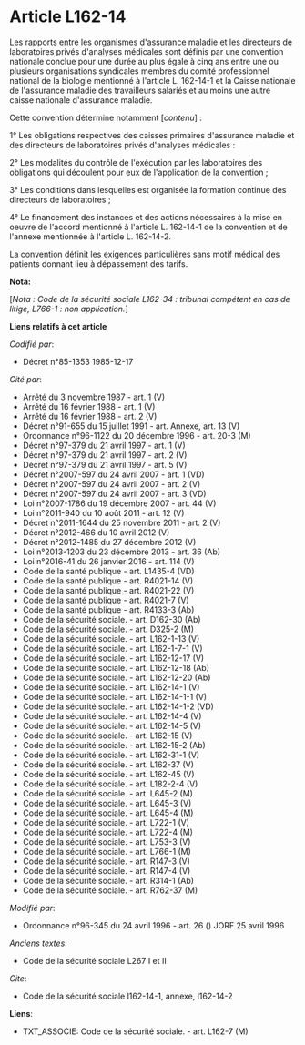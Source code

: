 # Article L162-14

Les rapports entre les organismes d'assurance maladie et les directeurs de laboratoires privés d'analyses médicales sont
définis par une convention nationale conclue pour une durée au plus égale à cinq ans entre une ou plusieurs organisations
syndicales membres du comité professionnel national de la biologie mentionné à l'article L. 162-14-1 et la Caisse nationale
de l'assurance maladie des travailleurs salariés et au moins une autre caisse nationale d'assurance maladie.

Cette convention détermine notamment [*contenu*] :

1° Les obligations respectives des caisses primaires d'assurance maladie et des directeurs de laboratoires privés d'analyses
médicales :

2° Les modalités du contrôle de l'exécution par les laboratoires des obligations qui découlent pour eux de l'application de
la convention ;

3° Les conditions dans lesquelles est organisée la formation continue des directeurs de laboratoires ;

4° Le financement des instances et des actions nécessaires à la mise en oeuvre de l'accord mentionné à l'article L. 162-14-1
de la convention et de l'annexe mentionnée à l'article L. 162-14-2.

La convention définit les exigences particulières sans motif médical des patients donnant lieu à dépassement des tarifs.

**Nota:**

[*Nota : Code de la sécurité sociale L162-34 : tribunal compétent en cas de litige, L766-1 : non application.*]

**Liens relatifs à cet article**

_Codifié par_:

  - Décret n°85-1353 1985-12-17

_Cité par_:

  - Arrêté du 3 novembre 1987 - art. 1 (V)
  - Arrêté du 16 février 1988 - art. 1 (V)
  - Arrêté du 16 février 1988 - art. 2 (V)
  - Décret n°91-655 du 15 juillet 1991 - art. Annexe, art. 13 (V)
  - Ordonnance n°96-1122 du 20 décembre 1996 - art. 20-3 (M)
  - Décret n°97-379 du 21 avril 1997 - art. 1 (V)
  - Décret n°97-379 du 21 avril 1997 - art. 2 (V)
  - Décret n°97-379 du 21 avril 1997 - art. 5 (V)
  - Décret n°2007-597 du 24 avril 2007 - art. 1 (VD)
  - Décret n°2007-597 du 24 avril 2007 - art. 2 (V)
  - Décret n°2007-597 du 24 avril 2007 - art. 3 (VD)
  - Loi n°2007-1786 du 19 décembre 2007 - art. 44 (V)
  - Loi n°2011-940 du 10 août 2011 - art. 12 (V)
  - Décret n°2011-1644 du 25 novembre 2011 - art. 2 (V)
  - Décret n°2012-466 du 10 avril 2012 (V)
  - Décret n°2012-1485 du 27 décembre 2012 (V)
  - Loi n°2013-1203 du 23 décembre 2013 - art. 36 (Ab)
  - Loi n°2016-41 du 26 janvier 2016 - art. 114 (V)
  - Code de la santé publique - art. L1435-4 (VD)
  - Code de la santé publique - art. R4021-14 (V)
  - Code de la santé publique - art. R4021-22 (V)
  - Code de la santé publique - art. R4021-7 (V)
  - Code de la santé publique - art. R4133-3 (Ab)
  - Code de la sécurité sociale. - art. D162-30 (Ab)
  - Code de la sécurité sociale. - art. D325-2 (M)
  - Code de la sécurité sociale. - art. L162-1-13 (V)
  - Code de la sécurité sociale. - art. L162-1-7-1 (V)
  - Code de la sécurité sociale. - art. L162-12-17 (V)
  - Code de la sécurité sociale. - art. L162-12-18 (Ab)
  - Code de la sécurité sociale. - art. L162-12-20 (Ab)
  - Code de la sécurité sociale. - art. L162-14-1 (V)
  - Code de la sécurité sociale. - art. L162-14-1-1 (V)
  - Code de la sécurité sociale. - art. L162-14-1-2 (VD)
  - Code de la sécurité sociale. - art. L162-14-4 (V)
  - Code de la sécurité sociale. - art. L162-14-5 (V)
  - Code de la sécurité sociale. - art. L162-15 (V)
  - Code de la sécurité sociale. - art. L162-15-2 (Ab)
  - Code de la sécurité sociale. - art. L162-31-1 (V)
  - Code de la sécurité sociale. - art. L162-37 (V)
  - Code de la sécurité sociale. - art. L162-45 (V)
  - Code de la sécurité sociale. - art. L182-2-4 (V)
  - Code de la sécurité sociale. - art. L645-2 (M)
  - Code de la sécurité sociale. - art. L645-3 (V)
  - Code de la sécurité sociale. - art. L645-4 (M)
  - Code de la sécurité sociale. - art. L722-1 (V)
  - Code de la sécurité sociale. - art. L722-4 (M)
  - Code de la sécurité sociale. - art. L753-3 (V)
  - Code de la sécurité sociale. - art. L766-1 (M)
  - Code de la sécurité sociale. - art. R147-3 (V)
  - Code de la sécurité sociale. - art. R147-4 (V)
  - Code de la sécurité sociale. - art. R314-1 (Ab)
  - Code de la sécurité sociale. - art. R762-37 (M)

_Modifié par_:

  - Ordonnance n°96-345 du 24 avril 1996 - art. 26 () JORF 25 avril 1996

_Anciens textes_:

  - Code de la sécurité sociale L267 I et II

_Cite_:

  - Code de la sécurité sociale l162-14-1, annexe, l162-14-2

**Liens**:

  - TXT_ASSOCIE: Code de la sécurité sociale. - art. L162-7 (M)
